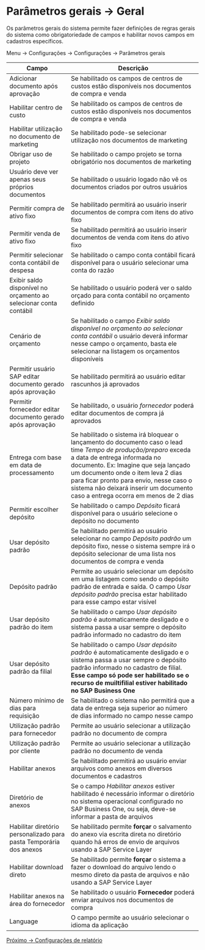# Parâmetros gerais -> Geral
Os parâmetros gerais do sistema permite fazer definições de regras gerais do sistema como obrigatoriedade de campos e habilitar novos campos em cadastros específicos.

Menu -> Configurações -> Configurações -> Parâmetros gerais

|Campo|Descrição |
|---|---|
|Adicionar documento após aprovação|Se habilitado os campos de centros de custos estão disponíveis nos documentos de compra e venda|
|Habilitar centro de custo|Se habilitado os campos de centros de custos estão disponíveis nos documentos de compra e venda|
|Habilitar utilização no documento de marketing|Se habilitado pode-se selecionar utilização nos documentos de marketing|
|Obrigar uso de projeto|Se habilitado o campo projeto se torna obrigatório nos documentos de marketing|
|Usuário deve ver apenas seus próprios documentos|Se habilitado o usuário logado não vê os documentos criados por outros usuários|
|Permitir compra de ativo fixo|Se habilitado permitirá ao usuário inserir documentos de compra com itens do ativo fixo|
|Permitir venda de ativo fixo|Se habilitado permitirá ao usuário inserir documentos de venda com itens do ativo fixo|
|Permitir selecionar conta contábil de despesa|Se habilitado o campo conta contábil ficará disponível para o usuário selecionar uma conta do razão|
|Exibir saldo disponível no orçamento ao selecionar conta contábil|Se habilitado o usuário poderá ver o saldo orçado para conta contábil no orçamento definido|
|Cenário de orçamento|Se habilitado o campo *Exibir saldo disponível no orçamento ao selecionar conta contábil* o usuário deverá informar nesse campo o orçamento, basta ele selecionar na listagem os orçamentos disponíveis|
|Permitir usuário SAP editar documento gerado após aprovação|Se habilitado permitirá ao usuário editar rascunhos já aprovados|
|Permitir fornecedor editar documento gerado após aprovação|Se habilitado, o usuário *fornecedor* poderá editar documentos de compra já aprovados|
|Entrega com base em data de processamento|Se habilitado o sistema irá bloquear o lançamento do documento caso o lead time *Tempo de produção/preparo* exceda a data de entrega informada no documento. Ex: Imagine que seja lançado um documento onde o item leva 2 dias para ficar pronto para envio, nesse caso o sistema não deixará inserir um documento caso a entrega ocorra em menos de 2 dias|
|Permitir escolher depósito|Se habilitado o campo *Depósito* ficará disponível para o usuário selecione o depósito no documento|
|Usar depósito padrão|Se habilitado permitirá ao usuário selecionar no campo *Depósito padrão* um depósito fixo, nesse o sistema sempre irá o depósito selecionar de uma lista nos documentos de compra e venda|
|Depósito padrão|Permite ao usuário selecionar um depósito em uma listagem como sendo o depósito padrão de entrada e saída. O campo *Usar depósito padrão* precisa estar habilitado para esse campo estar visível|
|Usar depósito padrão do item|Se habilitado o campo *Usar depósito padrão* é automaticamente desligado e o sistema passa a usar sempre o depósito padrão informado no cadastro do item|
|Usar depósito padrão da filial|Se habilitado o campo *Usar depósito padrão* é automaticamente desligado e o sistema passa a usar sempre o depósito padrão informado no cadastro de filial. **Esse campo só pode ser habilitado se o recurso de muiltifilial estiver habilitado no SAP Business One**|
|Número mínimo de dias para requisição|Se habilitado o sistema não permitirá que a data de entrega seja superior ao número de dias informado no campo nesse campo|
|Utilização padrão para fornecedor|Permite ao usuário selecionar a utilização padrão no documento de compra|
|Utilização padrão por cliente|Permite ao usuário selecionar a utilização padrão no documento de venda
|Habilitar anexos|Se habilitado permitirá ao usuário enviar arquivos como anexos em diversos documentos e cadastros|
|Diretório de anexos|Se o campo *Habilitar anexos* estiver habilitado é necessário informar o diretório no sistema operacional configurado no SAP Business One, ou seja, deve-se informar a pasta de arquivos|
|Habilitar diretório personalizado para pasta Temporária dos anexos|Se habilitado permite **forçar** o salvamento do anexo via escrita direta no diretório quando há erros de envio de arquivos usando a SAP Service Layer|
|Habilitar download direto|Se habilitado permite **forçar** o sistema a fazer o download do arquivo lendo o mesmo direto da pasta de arquivos e não usando a SAP Service Layer|
|Habilitar anexos na área do fornecedor|Se habilitado o usuário **Fornecedor** poderá enviar arquivos nos documentos de compra|
|Language|O campo permite ao usuário selecionar o idioma da aplicação|

[Próximo -> Configurações de relatório](4-general-settings-report.MD)